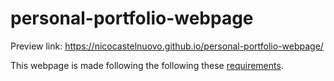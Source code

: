 # personal-portfolio-webpage

Preview link: https://nicocastelnuovo.github.io/personal-portfolio-webpage/

This webpage is made following the following these [requirements](https://www.freecodecamp.org/learn/responsive-web-design/responsive-web-design-projects/build-a-personal-portfolio-webpage).
